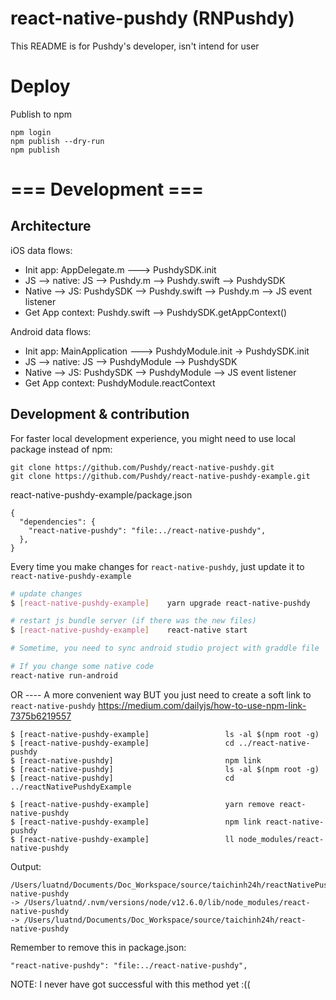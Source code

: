 # react-native-pushdy (RNPushdy)
This README is for Pushdy's developer, isn't intend for user

# Deploy
Publish to npm

```
npm login
npm publish --dry-run
npm publish
```


# === Development ===
## Architecture

iOS data flows:

* Init app: AppDelegate.m ---> PushdySDK.init
* JS --> native: JS --> Pushdy.m --> Pushdy.swift --> PushdySDK
* Native --> JS: PushdySDK --> Pushdy.swift --> Pushdy.m --> JS event listener
* Get App context:  Pushdy.swift --> PushdySDK.getAppContext()

Android data flows:
* Init app: MainApplication ---> PushdyModule.init -> PushdySDK.init
* JS --> native: JS --> PushdyModule --> PushdySDK
* Native --> JS: PushdySDK --> PushdyModule --> JS event listener
* Get App context:  PushdyModule.reactContext


## Development & contribution

For faster local development experience, you might need to use local package instead of npm:
```
git clone https://github.com/Pushdy/react-native-pushdy.git
git clone https://github.com/Pushdy/react-native-pushdy-example.git
```

react-native-pushdy-example/package.json
```
{
  "dependencies": {
    "react-native-pushdy": "file:../react-native-pushdy",
  },
}
```

Every time you make changes for `react-native-pushdy`, just update it to `react-native-pushdy-example`
```bash
# update changes
$ [react-native-pushdy-example]    yarn upgrade react-native-pushdy

# restart js bundle server (if there was the new files)
$ [react-native-pushdy-example]    react-native start

# Sometime, you need to sync android studio project with graddle file

# If you change some native code
react-native run-android
```

OR
---- A more convenient way BUT
you just need to create a soft link to `react-native-pushdy`
https://medium.com/dailyjs/how-to-use-npm-link-7375b6219557

```
$ [react-native-pushdy-example]                 ls -al $(npm root -g)
$ [react-native-pushdy-example]                 cd ../react-native-pushdy
$ [react-native-pushdy]                         npm link
$ [react-native-pushdy]                         ls -al $(npm root -g)
$ [react-native-pushdy]                         cd ../reactNativePushdyExample

$ [react-native-pushdy-example]                 yarn remove react-native-pushdy
$ [react-native-pushdy-example]                 npm link react-native-pushdy
$ [react-native-pushdy-example]                 ll node_modules/react-native-pushdy
```

Output:

```
/Users/luatnd/Documents/Doc_Workspace/source/taichinh24h/reactNativePushdyExample/node_modules/react-native-pushdy
-> /Users/luatnd/.nvm/versions/node/v12.6.0/lib/node_modules/react-native-pushdy
-> /Users/luatnd/Documents/Doc_Workspace/source/taichinh24h/react-native-pushdy
```

Remember to remove this in package.json:
```
"react-native-pushdy": "file:../react-native-pushdy",
```

NOTE: I never have got successful with this method yet :((
